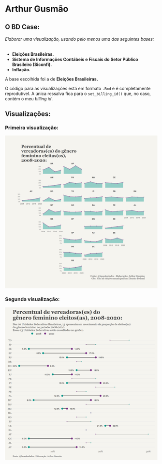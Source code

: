
<!-- README.md is generated from README.Rmd. Please edit that file -->

# Arthur Gusmão

## O BD Case:

###### Elaborar uma visualização, usando pelo menos uma das seguintes bases:

  - **Eleições Brasileiras.**
  - **Sistema de Informações Contábeis e Fiscais do Setor Público
    Brasileiro (Siconfi).**
  - **Inflação.**

A base escolhida foi a de **Eleições Brasileiras.**

<!-- badges: start -->

<!-- badges: end -->

O código para as visualizações está em formato `.Rmd` e é completamente
reprodutível. A única ressalva fica para o `set_billing_id()` que, no
caso, contém o meu *billing id*.

## Visualizações:

### Primeira visualização:

![Alt text](viz1.png)

### Segunda visualização:

![Alt text](viz2.png)
